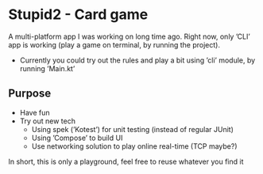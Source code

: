 # Stupid2 - Card game

A multi-platform app I was working on long time ago. Right now, only &rsquo;CLI&rsquo; app is working (play a game on terminal, by running the project).

-   Currently you could try out the rules and play a bit using &rsquo;cli&rsquo; module, by running &rsquo;Main.kt&rsquo;


## Purpose

-   Have fun
-   Try out new tech
    -   Using spek (&rsquo;Kotest&rsquo;) for unit testing (instead of regular JUnit)
    -   Using &rsquo;Compose&rsquo; to build UI
    -   Use networking solution to play online real-time (TCP maybe?)

In short, this is only a playground, feel free to reuse whatever you find it